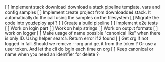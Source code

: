 [ ] Implement stack download: download a stack pipeline template, vars and config samples
[ ] Implement create project from downloadded stack. It automatically do the call using the samples on the filesystem
[ ] Migrate the code into youdeploy api ?
[ ] Create a build pipeline
[ ] Implement e2e tests
[ ] Work on login part
[ ] Work on help strings
[ ] Work on output formats
[ ] work on logger
[ ] Make usage of name possible "canonical like" when there is only ID. Using helper search. Return error if 2 found
[ ] Get org if not logged in fail. Should we remove --org and get it from the token ? Or use a user token. And let the cli do login each time on org
[ ] Keep canonical or name when you need an identifier for delete ?)
